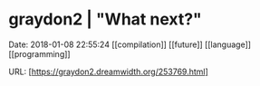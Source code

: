 # graydon2 | "What next?"

Date: 2018-01-08 22:55:24
[[compilation]] [[future]] [[language]] [[programming]]

URL: [https://graydon2.dreamwidth.org/253769.html]
